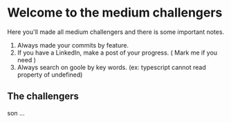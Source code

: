 # Welcome to the medium challengers

Here you'll made all medium challengers and there is some important notes.

1. Always made your commits by feature.
2. If you have a LinkedIn, make a post of your progress. ( Mark me if you need )
3. Always search on goole by key words. (ex: typescript cannot read property of undefined)

## The challengers

son ...
